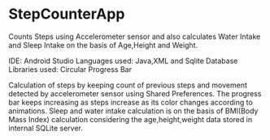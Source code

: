 # StepCounterApp

Counts Steps using Accelerometer sensor and also calculates Water Intake and Sleep Intake on the basis of Age,Height and Weight.

IDE:
Android Studio
Languages used:
Java,XML and Sqlite Database
Libraries used:
Circular Progress Bar

Calculation of steps by keeping count of previous steps and movement detected by accelerometer sensor using Shared Preferences.
The progress bar keeps increasing as steps increase as its color changes according to animations.
Sleep and water intake calculation is on the basis of BMI(Body Mass Index) calculation considering the age,height,weight data stored in internal SQLite server.
